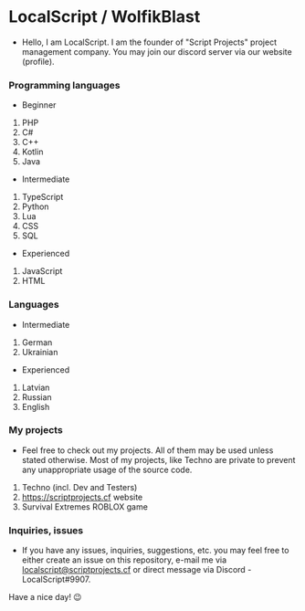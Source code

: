 # LocalScript / WolfikBlast

- Hello, I am LocalScript. I am the founder of "Script Projects" project management company. You may join our discord server via our website (profile).

### Programming languages

- Beginner
1. PHP
2. C#
3. C++
4. Kotlin
5. Java
- Intermediate
1. TypeScript
2. Python
3. Lua
4. CSS
5. SQL
- Experienced
1. JavaScript
2. HTML

### Languages

- Intermediate
1. German
2. Ukrainian
- Experienced
1. Latvian
2. Russian
3. English

### My projects

- Feel free to check out my projects. All of them may be used unless stated otherwise. Most of my projects, like Techno are private to prevent any unappropriate usage of the source code.

1. Techno (incl. Dev and Testers)
2. <https://scriptprojects.cf> website
3. Survival Extremes ROBLOX game

### Inquiries, issues

- If you have any issues, inquiries, suggestions, etc. you may feel free to either create an issue on this repository, e-mail me via localscript@scriptprojects.cf or direct message via Discord - LocalScript#9907.

Have a nice day! 😉
